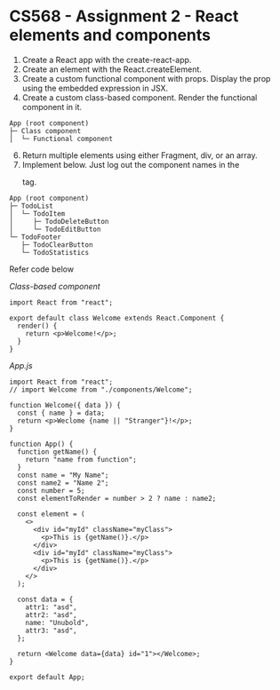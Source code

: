 # CS568 - Assignment 2 - React elements and components
1. Create a React app with the create-react-app.
2. Create an element with the React.createElement.
3. Create a custom functional component with props. Display the prop using the embedded expression in JSX.
4. Create a custom class-based component. Render the functional component in it.
```
App (root component)
├─ Class component
│  └─ Functional component
```
6. Return multiple elements using either Fragment, div, or an array.
7. Implement below. Just log out the component names in the <p> tag.
```
App (root component)
├─ TodoList
│  └─ TodoItem
│     ├─ TodoDeleteButton
│     └─ TodoEditButton
└─ TodoFooter
   ├─ TodoClearButton
   └─ TodoStatistics
```

Refer code below

*Class-based component*

```
import React from "react";

export default class Welcome extends React.Component {
  render() {
    return <p>Welcome!</p>;
  }
}
```

*App.js*

```
import React from "react";
// import Welcome from "./components/Welcome";

function Welcome({ data }) {
  const { name } = data;
  return <p>Weclome {name || "Stranger"}!</p>;
}

function App() {
  function getName() {
    return "name from function";
  }
  const name = "My Name";
  const name2 = "Name 2";
  const number = 5;
  const elementToRender = number > 2 ? name : name2;

  const element = (
    <>
      <div id="myId" className="myClass">
        <p>This is {getName()}.</p>
      </div>
      <div id="myId" className="myClass">
        <p>This is {getName()}.</p>
      </div>
    </>
  );

  const data = {
    attr1: "asd",
    attr2: "asd",
    name: "Unubold",
    attr3: "asd",
  };

  return <Welcome data={data} id="1"></Welcome>;
}

export default App;
```
